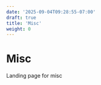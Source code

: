 ```yaml
---
date: '2025-09-04T09:28:55-07:00'
draft: true
title: 'Misc'
weight: 0
---
```


# Misc

Landing page for misc
